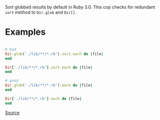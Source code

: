 
Sort globbed results by default in Ruby 3.0.
This cop checks for redundant `sort` method to `Dir.glob` and `Dir[]`.

# Examples

```ruby

# bad
Dir.glob('./lib/**/*.rb').sort.each do |file|
end

Dir['./lib/**/*.rb'].sort.each do |file|
end

# good
Dir.glob('./lib/**/*.rb').each do |file|
end

Dir['./lib/**/*.rb'].each do |file|
end
```

[Source](http://www.rubydoc.info/gems/rubocop/RuboCop/Cop/Lint/RedundantDirGlobSort)